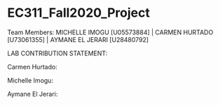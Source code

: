 # EC311_Fall2020_Project

Team Members: MICHELLE IMOGU [U05573884] | CARMEN HURTADO [U73061355] |  AYMANE EL JERARI [U28480792]


LAB CONTRIBUTION STATEMENT: 

Carmen Hurtado:

Michelle Imogu:

Aymane El Jerari: 
